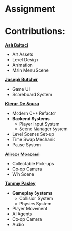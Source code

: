 # Assignment 
 
# Contributions:
**[Aslı Baltaci](https://aslibaltaci.github.io/)**
- Art Assets
- Level Design
- Animation
- Main Menu Scene

**[Joseph Butcher]()**
- Game UI
- Scoreboard System
 
**[Kieran De Sousa](https://kieran-de-sousa.github.io/)**
- Modern C++ Refactor
- **Backend Systems**
  - Player Input System
  - Scene Manager System
- Level Scenes Set-up
- Time Swap Mechanic
- Pause System 
 
**[Alireza Moazami]()**
- Collectable Pick-ups
- Co-op Camera
- Win Scene
 
**[Tommy Pasley](https://moosish.github.io/)**
- **Gameplay Systems**
  - Collision System
  - Physics System
- Player Movement
- AI Agents
- Co-op Camera
- Audio
